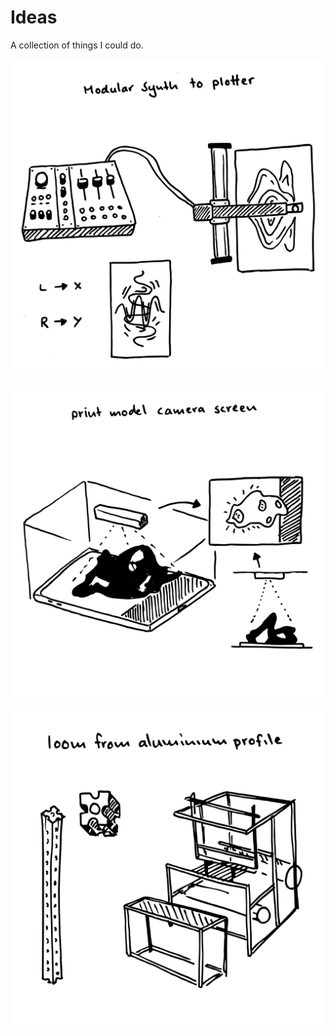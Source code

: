 # Ideas
A collection of things I could do.

![Modular synth to plotter](00003-modular-synth-to-plotter.svg)

![Print model camera screen](00002-print-model-camera-screen.svg)

![Loom from aluminium profile](00001-loom-from-aluminium-profile.svg)
